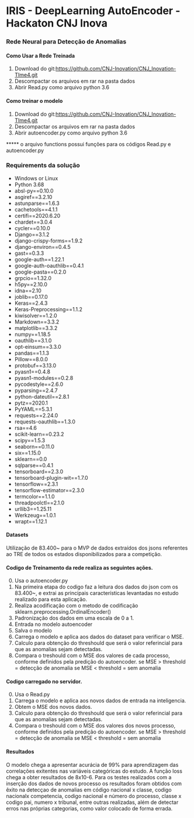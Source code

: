 # IRIS - DeepLearning AutoEncoder  - Hackaton CNJ Inova
### Rede Neural para Detecção de Anomalias

#### Como Usar a Rede Treinada

1. Download do git:https://github.com/CNJ-Inovation/CNJ_Inovation-TIme4.git
2. Descompactar os arquivos em rar na pasta dados
3. Abrir Read.py como arquivo python 3.6

#### Como treinar o modelo

1. Download do git:https://github.com/CNJ-Inovation/CNJ_Inovation-TIme4.git
2. Descompactar os arquivos em rar na pasta dados
3. Abrir autoencoder.py como arquivo python 3.6

***** o arquivo functions possui funções para os códigos Read.py e autoencoder.py


### Requirements da solução

* Windows or Linux
* Python 3.68 
* absl-py==0.10.0
* asgiref==3.2.10
* astunparse==1.6.3
* cachetools==4.1.1
* certifi==2020.6.20
* chardet==3.0.4
* cycler==0.10.0
* Django==3.1.2
* django-crispy-forms==1.9.2
* django-environ==0.4.5
* gast==0.3.3
* google-auth==1.22.1
* google-auth-oauthlib==0.4.1
* google-pasta==0.2.0
* grpcio==1.32.0
* h5py==2.10.0
* idna==2.10
* joblib==0.17.0
* Keras==2.4.3
* Keras-Preprocessing==1.1.2
* kiwisolver==1.2.0
* Markdown==3.3.2
* matplotlib==3.3.2
* numpy==1.18.5
* oauthlib==3.1.0
* opt-einsum==3.3.0
* pandas==1.1.3
* Pillow==8.0.0
* protobuf==3.13.0
* pyasn1==0.4.8
* pyasn1-modules==0.2.8
* pycodestyle==2.6.0
* pyparsing==2.4.7
* python-dateutil==2.8.1
* pytz==2020.1
* PyYAML==5.3.1
* requests==2.24.0
* requests-oauthlib==1.3.0
* rsa==4.6
* scikit-learn==0.23.2
* scipy==1.5.3
* seaborn==0.11.0
* six==1.15.0
* sklearn==0.0
* sqlparse==0.4.1
* tensorboard==2.3.0
* tensorboard-plugin-wit==1.7.0
* tensorflow==2.3.1
* tensorflow-estimator==2.3.0
* termcolor==1.1.0
* threadpoolctl==2.1.0
* urllib3==1.25.11
* Werkzeug==1.0.1
* wrapt==1.12.1


#### Datasets

Utilização de 83.400~ para o MVP de dados extraídos dos jsons referentes ao TRE de todos os estados disponibilizados para a competição.

#### Codigo de Treinamento da rede realiza as seguintes ações.

0. Usa o autoencoder.py
1. Na primeira etapa do codigo faz a leitura dos dados do json com os  83.400~, e extrai as principais características levantadas no estudo realizado para esta aplicação.
2. Realiza acodificação com o metodo de codificação sklearn.preprocessing.OrdinalEncoder()
3. Padronização dos dados em uma escala de 0 a 1.
4. Entrada no modelo autoencoder
5. Salva o modelo
6. Carrega o modelo e aplica aos dados do dataset para verificar o MSE.
7. Calculo para obtenção do threshould que será o valor referincial para que as anomalias sejam detectadas.
8. Compara o treshould com o MSE dos valores de cada processo, conforme definidos pela predição do autoencoder.
	se MSE > threshold = detecção de anomalia
	se MSE < threshold = sem anomalia

#### Codigo carregado no servidor.

0. Usa o Read.py
1. Carrega o modelo e aplica aos novos dados de entrada na inteligencia.
2. Obtem o MSE dos novos dados.
3. Calculo para obtenção do threshould que será o valor referincial para que as anomalias sejam detectadas.
3. Compara o treshould com o MSE dos valores dos novos processo, conforme definidos pela predição do autoencoder.
	se MSE > threshold = detecção de anomalia
	se MSE < threshold = sem anomalia

#### Resultados
O modelo chega a apresentar acurácia de 99% para aprendizagem das correlações exitentes nas variáveis categóricas do estudo. A função loss chega a obter resultados de 8x10-6.
Para os testes realizados com a inserção dos dados de novos processo os resultados foram obtidos com êxito na detecçao de anomalias em código nacional x classe, codigo nacionalx competencia, codigo nacional e número do processo, classe x codigo pai, numero x tribunal, entre outras realizadas, além de detectar erros nas próprias categorias, como valor colocado de forma errada.

